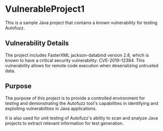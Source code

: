 # VulnerableProject1

This is a sample Java project that contains a known vulnerability for testing Autofuzz. 

## Vulnerability Details

The project includes FasterXML jackson-databind version 2.8, which is known to have a critical security vulnerability: CVE-2019-12384. This vulnerability allows for remote code execution when deserializing untrusted data.

## Purpose
The purpose of this project is to provide a controlled environment for testing and demonstrating the Autofuzz tool's capabilities in identifying and exploiting vulnerabilities in Java applications.

It is also used for unit testing of Autofuzz's ability to scan and analyze Java projects to extract relevant information for test generation.